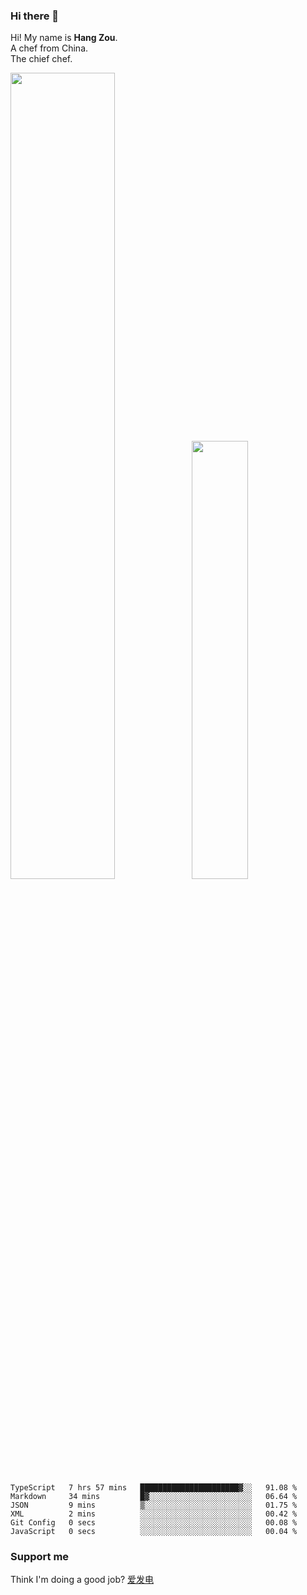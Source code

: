 ### Hi there 👋

Hi! My name is **Hang Zou**.  
A chef from China.  
The chief chef.

<img align="" width="57.5%" src="https://github-readme-stats.vercel.app/api?username=zouhangwithsweet&hide_title=true&hide_border=true&show_icons=true&include_all_commits=true&line_height=21" /><img align="" width="42.4%" src="https://github-readme-stats.vercel.app/api/top-langs/?username=zouhangwithsweet&hide_title=true&hide_border=true&layout=compact" />

<!--START_SECTION:waka-->

```text
TypeScript   7 hrs 57 mins   ██████████████████████▓░░   91.08 %
Markdown     34 mins         █▓░░░░░░░░░░░░░░░░░░░░░░░   06.64 %
JSON         9 mins          ▒░░░░░░░░░░░░░░░░░░░░░░░░   01.75 %
XML          2 mins          ░░░░░░░░░░░░░░░░░░░░░░░░░   00.42 %
Git Config   0 secs          ░░░░░░░░░░░░░░░░░░░░░░░░░   00.08 %
JavaScript   0 secs          ░░░░░░░░░░░░░░░░░░░░░░░░░   00.04 %
```

<!--END_SECTION:waka-->

### Support me

Think I'm doing a good job? [爱发电](https://afdian.net/@zouhangsweet)
